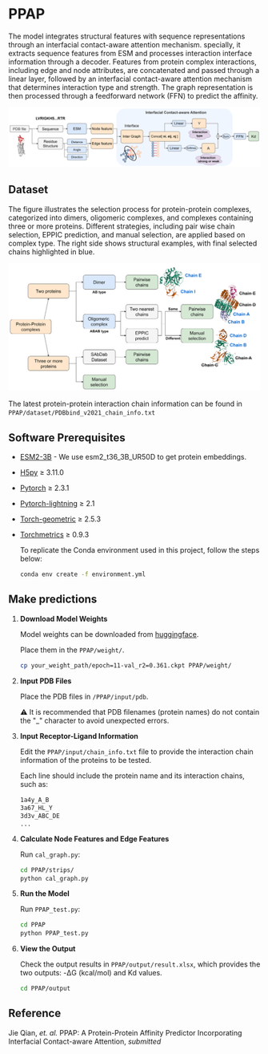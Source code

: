 # PPAP
The model integrates structural features with sequence representations through an interfacial contact-aware attention mechanism. specially, it extracts sequence features from ESM and processes interaction interface information through a decoder. Features from protein complex interactions, including edge and node attributes, are concatenated and passed through a linear layer, followed by an interfacial contact-aware attention mechanism that determines interaction type and strength. The graph representation is then processed through a feedforward network (FFN) to predict the affinity.   


![image](https://github.com/TEKHOO/PPAP/blob/main/PPAP.png)
## Dataset
The figure illustrates the selection process for protein-protein complexes, categorized into dimers, oligomeric complexes, and complexes containing three or more proteins. Different strategies, including pair wise chain selection, EPPIC prediction, and manual selection, are applied based on complex type. The right side shows structural examples, with final selected chains highlighted in blue.  

![image2](https://github.com/TEKHOO/PPAP/blob/main/data_process.png)

The latest protein-protein interaction chain information can be found in  
`PPAP/dataset/PDBbind_v2021_chain_info.txt`

## Software Prerequisites
* [ESM2-3B](https://github.com/facebookresearch/esm) - We use esm2_t36_3B_UR50D to get protein embeddings.
* [H5py](https://docs.h5py.org/en/stable/quick.html#quick) ≥ 3.11.0
* [Pytorch](https://pytorch.org/) ≥ 2.3.1
* [Pytorch-lightning](https://github.com/Lightning-AI/pytorch-lightning) ≥ 2.1
* [Torch-geometric](https://github.com/pyg-team/pytorch_geometric) ≥ 2.5.3
* [Torchmetrics](https://lightning.ai/docs/torchmetrics/stable/) ≥ 0.9.3

    To replicate the Conda environment used in this project, follow the steps below:
    ```bash
    conda env create -f environment.yml
    ```

## Make predictions
1. **Download Model Weights**  

    Model weights can be downloaded from [huggingface](https://huggingface.co/qj666/PPAP/tree/main).  

    Place them in the `PPAP/weight/`.
    
    ```bash
    cp your_weight_path/epoch=11-val_r2=0.361.ckpt PPAP/weight/
    ```

2. **Input PDB Files**
   
    Place the PDB files in `/PPAP/input/pdb`.

    ⚠️ It is recommended that PDB filenames (protein names) do not contain the "_" character to avoid unexpected errors.

3. **Input Receptor-Ligand Information**  

    Edit the `PPAP/input/chain_info.txt` file to provide the interaction chain information of the proteins to be tested.  
   
    Each line should include the protein name and its interaction chains, such as:

    ```text
    1a4y_A_B
    3a67_HL_Y
    3d3v_ABC_DE
    ...
    ```

4. **Calculate Node Features and Edge Features**  

    Run `cal_graph.py`:
    
    ```bash
    cd PPAP/strips/
    python cal_graph.py
    ```

5. **Run the Model**  

    Run `PPAP_test.py`:
    
    ```bash
    cd PPAP
    python PPAP_test.py
    ```

6. **View the Output**

    Check the output results in `PPAP/output/result.xlsx`, which provides the two outputs: -ΔG (kcal/mol) and Kd values.

    ```bash
    cd PPAP/output
    ```

## Reference
Jie Qian, *et. al.* PPAP: A Protein-Protein Affinity Predictor Incorporating Interfacial Contact-aware Attention, *submitted*  
